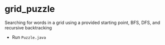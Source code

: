 # grid_puzzle
Searching for words in a grid using a provided starting point, BFS, DFS, and recursive backtracking
* Run  `Puzzle.java`
